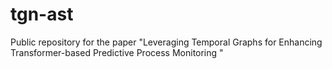# tgn-ast
Public repository for the paper "Leveraging Temporal Graphs for Enhancing Transformer-based Predictive Process Monitoring "
